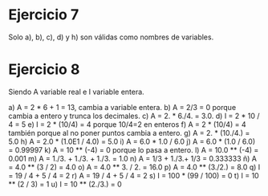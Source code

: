 # Ejercicio 7
Solo a), b), c), d) y h) son válidas como nombres de variables.

# Ejercicio 8
Siendo A variable real e I variable entera.

a) A = 2 * 6 + 1 = 13, cambia a variable entera.
b) A = 2/3 = 0 porque cambia a entero y trunca los decimales.
c) A = 2. * 6./4. = 3.0.
d) I = 2 * 10 / 4 = 5
e) I = 2 * (10/4) = 4 porque 10/4=2 en enteros
f) A = 2 * (10/4) = 4 también porque al no poner puntos cambia a entero.
g) A = 2. * (10./4.) = 5.0
h) A = 2.0 * (1.0E1 / 4.0) = 5.0
i) A = 6.0 * 1.0 / 6.0
j) A = 6.0 * (1.0 / 6.0) = 0.99997
k) A = 10 ** (-4) = 0 porque lo pasa a entero.
l) A = 10.0 ** (-4) = 0.001
m) A = 1./3. + 1./3. + 1./3. = 1.0
n) A = 1/3 + 1./3.+ 1/3 = 0.333333
ñ) A = 4.0 ** (3 / 2) = 4.0
o) A = 4.0 ** 3. / 2. = 16.0
p) A = 4.0 ** (3./2.) = 8.0
q) I = 19 / 4 + 5 / 4 = 2
r) A = 19 / 4 + 5 / 4 = 2
s) I = 100 * (99 / 100) = 0
t) I = 10 ** (2 / 3) = 1
u) I = 10 ** (2./3.) = 0
